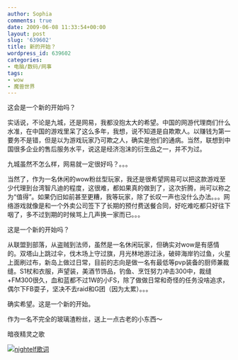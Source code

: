 ```yaml
---
author: Sophia
comments: true
date: 2009-06-08 11:33:54+00:00
layout: post
slug: '639602'
title: 新的开始？
wordpress_id: 639602
categories:
- 电脑/数码/网事
tags:
- wow
- 魔兽世界
---
```


这会是一个新的开始吗？

 

实话说，不论是九城，还是网易，我都没抱太大的希望。中国的网游代理商们什么水准，在中国的游戏里呆了这么多年，我想，说不知道是自欺欺人。以赚钱为第一要务不是错，但是以为游戏玩家乃可欺之人，确实是他们的通病。当然，联想到中国很多企业的售后服务水平，说这是经济泡沫的衍生品之一，并不为过。

 

九城虽然不怎么样，网易就一定很好吗？。。。

 

当然了，作为一名休闲的wow粉丝型玩家，我还是很希望网易可以把这款游戏至少代理到台湾智凡迪的程度，这很难，都如果真的做到了，这次折腾，尚可以称之为“值得”。如果仍旧如前甚至更糟，我等玩家，除了长叹一声也没什么办法。。。网络游戏就像是和一个外卖公司签下了长期的预付费送餐合同，好吃难吃都只好往下咽了，多不过到期的时候骂上几声换一家而已。。。

 

这是一个新的开始吗？

 

从联盟到部落，从盗贼到法师，虽然是一名休闲玩家，但确实对wow是有感情的。双塔山上跳过伞，伐木场上守过旗，月光林地游过泳，破碎海岸钓过鱼，火星上面刷过布，新岛上做过日常，目前的志向是做一名有最低等pvp装备的厨师兼裁缝。S1杖和衣服，声望装，美酒节饰品，钓鱼、烹饪努力冲击300中，裁缝+FM300很久，血和蓝都不过1W的小FS，除了做做日常和奇怪的任务没啥追求，偶尔下FB耍子，坚决不去raid和G团（因为太累）。。。

 

确实希望。这是一个新的开始。

 

作为一名不完全的玻璃渣粉丝，送上一点古老的小东西～

 

暗夜精灵之歌

 

[![nightelf歌词](http://archiheart.info/wp-content/uploads/2009/06/nightelf-thumb.jpg)](http://archiheart.info/wp-content/uploads/2009/06/nightelf.jpg)



